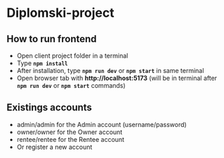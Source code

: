 # Diplomski-project

## How to run frontend

- Open client project folder in a terminal
- Type **`npm install`**
- After installation, type **`npm run dev`** or **`npm start`** in same terminal
- Open browser tab with **http://localhost:5173** (will be in terminal after **`npm run dev`** or **`npm start`** commands)

## Existings accounts

- admin/admin for the Admin account (username/password)
- owner/owner for the Owner account
- rentee/rentee for the Rentee account
- Or register a new account
